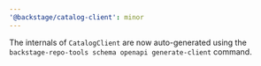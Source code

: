 ```yaml
---
'@backstage/catalog-client': minor
---
```


The internals of `CatalogClient` are now auto-generated using the `backstage-repo-tools schema openapi generate-client` command.
